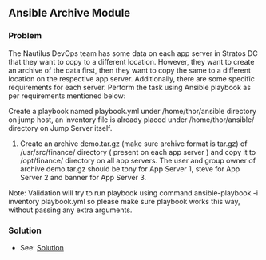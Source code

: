 ## Ansible Archive Module

### Problem

The Nautilus DevOps team has some data on each app server in Stratos DC that they want to copy to a different location.
However, they want to create an archive of the data first, then they want to copy the same to a different location on
the respective app server. Additionally, there are some specific requirements for each server. Perform the task using
Ansible playbook as per requirements mentioned below:

Create a playbook named playbook.yml under /home/thor/ansible directory on jump host, an inventory file is already
placed under /home/thor/ansible/ directory on Jump Server itself.

1. Create an archive demo.tar.gz (make sure archive format is tar.gz) of /usr/src/finance/ directory ( present on each
   app server ) and copy it to /opt/finance/ directory on all app servers. The user and group owner of archive
   demo.tar.gz should be tony for App Server 1, steve for App Server 2 and banner for App Server 3.

Note: Validation will try to run playbook using command ansible-playbook -i inventory playbook.yml so please make sure
playbook works this way, without passing any extra arguments.

### Solution

- See: [Solution](./solution.yaml)
